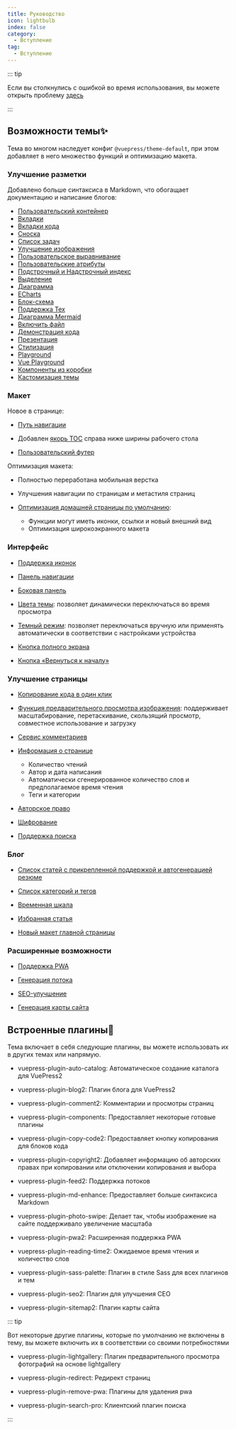 ```yaml
---
title: Руководство
icon: lightbulb
index: false
category:
  - Вступление
tag:
  - Вступление
---
```


::: tip

Если вы столкнулись с ошибкой во время использования, вы можете открыть проблему [здесь](https://github.com/vuepress-theme-hope/vuepress-theme-hope/issues)

:::

## Возможности темы✨

Тема во многом наследует конфиг `@vuepress/theme-default`, при этом добавляет в него множество функций и оптимизацию макета.

<!-- more -->

### Улучшение разметки

Добавлено больше синтаксиса в Markdown, что обогащает документацию и написание блогов:

- [Пользовательский контейнер](markdown/container.md)
- [Вкладки](markdown/tabs.md)
- [Вкладки кода](markdown/code-tabs.md)
- [Сноска](markdown/footnote.md)
- [Список задач](markdown/tasklist.md)
- [Улучшение изображения](markdown/image.md)
- [Пользовательское выравнивание](markdown/align.md)
- [Пользовательские атрибуты](markdown/attrs.md)
- [Подстрочный и Надстрочный индекс](markdown/sup-sub.md)
- [Выделение](markdown/mark.md)
- [Диаграмма](markdown/chart.md)
- [ECharts](markdown/echarts.md)
- [Блок-схема](markdown/flowchart.md)
- [Поддержка Tex](markdown/tex.md)
- [Диаграмма Mermaid](markdown/mermaid.md)
- [Включить файл](markdown/include.md)
- [Демонстрация кода](markdown/demo.md)
- [Презентация](markdown/presentation.md)
- [Стилизация](markdown/stylize.md)
- [Playground](markdown/playground.md)
- [Vue Playground](markdown/vue-playground.md)
- [Компоненты из коробки](markdown/components.md)
- [Кастомизация темы](interface/code-theme.md)

### Макет

Новое в странице:

- [Путь навигации](layout/breadcrumb.md)

- Добавлен [якорь TOC](layout/page.md#список-заголовков) справа ниже ширины рабочего стола

- [Пользовательский футер](layout/footer.md)

Оптимизация макета:

- Полностью переработана мобильная верстка
- Улучшения навигации по страницам и метастиля страниц
- [Оптимизация домашней страницы по умолчанию](layout/home.md):

  - Функции могут иметь иконки, ссылки и новый внешний вид
  - Оптимизация широкоэкранного макета

### Интерфейс

- [Поддержка иконок](interface/icon.md)

- [Панель навигации](layout/navbar.md)

- [Боковая панель](layout/sidebar.md)

- [Цвета темы](interface/theme-color.md): позволяет динамически переключаться во время просмотра

- [Темный режим](interface/darkmode.md): позволяет переключаться вручную или применять автоматически в соответствии с настройками устройства

- [Кнопка полного экрана](interface/others.md#полноэкранная-кнопка)

- [Кнопка «Вернуться к началу»](interface/others.md#кнопка-«вернуться-к-началу»)

### Улучшение страницы

- [Копирование кода в один клик](feature/copy-code.md)

- [Функция предварительного просмотра изображения](feature/photo-swipe.md): поддерживает масштабирование, перетаскивание, скользящий просмотр, совместное использование и загрузку

- [Сервис комментариев](feature/comment.md)

- [Информация о странице](feature/page-info.md)

  - Количество чтений
  - Автор и дата написания
  - Автоматически сгенерированное количество слов и предполагаемое время чтения
  - Теги и категории

- [Авторское право](feature/copyright.md)

- [Шифрование](feature/encrypt.md)

- [Поддержка поиска](feature/search.md)

### Блог

- [Список статей с прикрепленной поддержкой и автогенерацией резюме](blog/intro.md)

- [Список категорий и тегов](blog/category-and-tags.md)

- [Временная шкала](blog/timeline.md)

- [Избранная статья](blog/article.md)

- [Новый макет главной страницы](blog/home.md)

### Расширенные возможности

- [Поддержка PWA](advanced/pwa.md)

- [Генерация потока](advanced/feed.md)

- [SEO-улучшение](advanced/seo.md)

- [Генерация карты сайта](advanced/sitemap.md)

## Встроенные плагины🧩

Тема включает в себя следующие плагины, вы можете использовать их в других темах или напрямую.

- <ProjectLink name="auto-catalog">vuepress-plugin-auto-catalog</ProjectLink>: Автоматическое создание каталога для VuePress2

- <ProjectLink name="blog2">vuepress-plugin-blog2</ProjectLink>: Плагин блога для VuePress2

- <ProjectLink name="comment2">vuepress-plugin-comment2</ProjectLink>: Комментарии и просмотры страниц

- <ProjectLink name="components">vuepress-plugin-components</ProjectLink>: Предоставляет некоторые готовые плагины

- <ProjectLink name="copy-code2">vuepress-plugin-copy-code2</ProjectLink>: Предоставляет кнопку копирования для блоков кода

- <ProjectLink name="copyright2">vuepress-plugin-copyright2</ProjectLink>: Добавляет информацию об авторских правах при копировании или отключении копирования и выбора

- <ProjectLink name="feed2">vuepress-plugin-feed2</ProjectLink>: Поддержка потоков

- <ProjectLink name="md-enhance">vuepress-plugin-md-enhance</ProjectLink>: Предоставляет больше синтаксиса Markdown

- <ProjectLink name="photo-swipe">vuepress-plugin-photo-swipe</ProjectLink>: Делает так, чтобы изображение на сайте поддерживало увеличение масштаба

- <ProjectLink name="pwa2">vuepress-plugin-pwa2</ProjectLink>: Расширенная поддержка PWA

- <ProjectLink name="reading-time2">vuepress-plugin-reading-time2</ProjectLink>: Ожидаемое время чтения и количество слов

- <ProjectLink name="sass-palette">vuepress-plugin-sass-palette</ProjectLink>: Плагин в стиле Sass для всех плагинов и тем

- <ProjectLink name="seo2">vuepress-plugin-seo2</ProjectLink>: Плагин для улучшения СЕО

- <ProjectLink name="sitemap2">vuepress-plugin-sitemap2</ProjectLink>: Плагин карты сайта

::: tip

Вот некоторые другие плагины, которые по умолчанию не включены в тему, вы можете включить их в соответствии со своими потребностями

- <ProjectLink name="lightgallery">vuepress-plugin-lightgallery</ProjectLink>: Плагин предварительного просмотра фотографий на основе lightgallery

- <ProjectLink name="redirect">vuepress-plugin-redirect</ProjectLink>: Редирект страниц

- <ProjectLink name="remove-pwa">vuepress-plugin-remove-pwa</ProjectLink>: Плагины для удаления pwa

- <ProjectLink name="search-pro">vuepress-plugin-search-pro</ProjectLink>: Клиентский плагин поиска

:::
